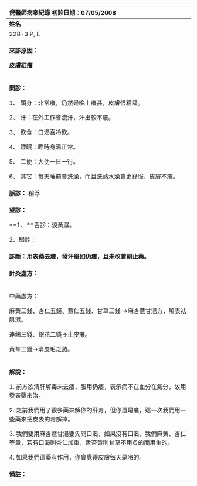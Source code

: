 ﻿
|**倪醫師病案紀錄**     初診日期：07/05/2008|
| :- |
|**姓名**|**性別：**|**年齡及體型**|**來診日期：**|
|228-3 P, E |M|69/胖|23/05/2008|
|<p>**來診原因：**</p><p>**皮膚紅癢**</p>|
|<p>**問診：**</p><p>1、 頭身：非常癢，仍然是晚上癢甚，皮膚很粗糙。</p><p>2、 汗：在外工作會流汗，汗出較不癢。</p><p>3、 飲食：口渴喜冷飲。</p><p>4、 睡眠：睡時身溫正常。</p><p>5、 二便：大便一日一行。</p><p>6、 其它：每天睡前會洗澡，而且洗熱水澡會更舒服，皮膚不癢。</p>|
|**脈診：** 稍浮|
|<p>**望診：**</p><p>**1、**舌診：淡黃濕。</p><p>2、眼診：</p>|
|**診斷：用表藥去癢，發汗後如仍癢，且未改善則止藥。**|
|<p>**針灸處方：** </p><p></p>|
|<p>中藥處方：</p><p>麻黃三錢、杏仁五錢、薏仁五錢、甘草三錢 →麻杏薏甘湯方，解表袪肌濕。</p><p>連翹三錢、銀花二錢→止皮癢。</p><p>黃芩三錢→清皮毛之熱。</p>|
|<p>**解說：**</p><p>1. 前方欲清肝解毒未去癢，服用仍癢，表示病不在血分在氣分，故用發表藥來治。</p><p>2. 之前我們用了很多藥來解你的肝毒，但你還是癢，這一次我們用一些藥來把皮表的毒解掉。</p><p>3. 我們要用麻杏薏甘湯要先問口渴，如果沒有口渴，我們麻黃、杏仁等量，若有口渴則杏仁加重，舌苔黃則甘草不用炙的而用生的。</p><p>4. 如果我們這藥有作用，你會覺得皮膚每天是冷的。</p>|
|**備註：** |


